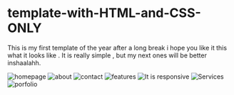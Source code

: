 # template-with-HTML-and-CSS-ONLY
This is my first template of the year after a long break i hope you like it
this what it looks like .
It is really simple , but my next ones will be better inshaalahh. 

![homepage](https://user-images.githubusercontent.com/97671021/216183384-ed3ba34d-aae5-47ea-86b9-6d8ad09f3692.PNG)
![about](https://user-images.githubusercontent.com/97671021/216183871-46b755ca-3205-489e-831f-c58b6800c6cc.PNG)
![contact](https://user-images.githubusercontent.com/97671021/216183893-c08f1403-7742-41a4-a5d5-cef73bf1982a.PNG)
![features](https://user-images.githubusercontent.com/97671021/216183899-0d821b22-87ae-49ca-8228-c9e37875ab96.PNG)
![It is responsive](https://user-images.githubusercontent.com/97671021/216183912-ab1322e1-b540-4c00-a461-6fc7253fbcc7.PNG)
![Services](https://user-images.githubusercontent.com/97671021/216184115-ed70271a-95b9-4cb7-868a-d74f9a763f22.PNG)
![porfolio](https://user-images.githubusercontent.com/97671021/216184336-af7e69ed-acbb-432a-99f0-1a4d353655d3.PNG)
